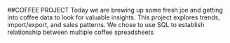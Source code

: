 ##COFFEE PROJECT
Today we are brewing up some fresh joe and getting into coffee data to look for valuable insights. This project explores trends, import/export, and sales patterns. We chose to use SQL to establish relationship between multiple coffee spreadsheets